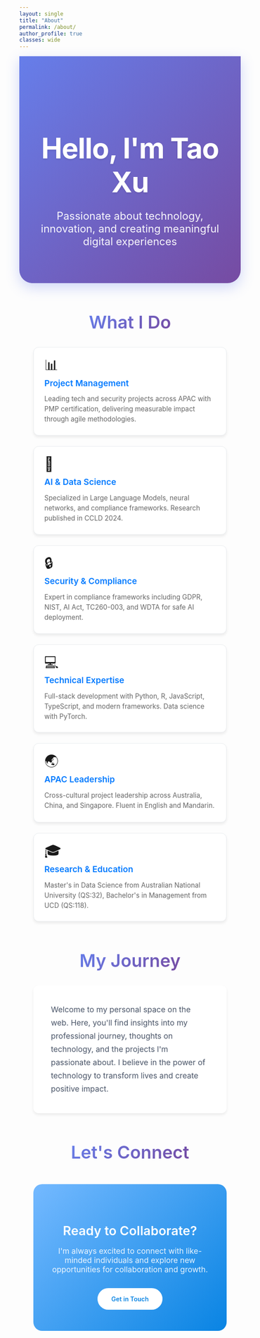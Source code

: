 ```yaml
---
layout: single
title: "About"
permalink: /about/
author_profile: true
classes: wide
---
```


<!-- Force browser refresh and fix issues -->
<style>
  /* Hide default page title */
  .page__title { display: none !important; }
  .page__meta { display: none !important; }
  
  /* FORCE FIX: Author profile photo overlay issue */
  .sidebar .author__avatar img,
  .author__avatar img {
    transition: none !important;
    opacity: 1 !important;
    filter: none !important;
    transform: none !important;
  }
  
  .sidebar .author__avatar::before,
  .sidebar .author__avatar::after,
  .author__avatar::before,
  .author__avatar::after {
    display: none !important;
    content: none !important;
  }
  
  .sidebar .author__avatar:hover img,
  .author__avatar:hover img {
    opacity: 1 !important;
    filter: none !important;
    transform: none !important;
  }
  
  /* FORCE FIX: Responsive card grid that actually works */
  .about-grid {
    display: grid !important;
    grid-template-columns: repeat(auto-fit, minmax(300px, 1fr)) !important;
    gap: 1.5rem !important;
    margin: 2rem 0 !important;
    width: 100% !important;
    max-width: 100% !important;
  }
  
  .about-card {
    background: white !important;
    padding: 1.5rem !important;
    border-radius: 12px !important;
    box-shadow: 0 4px 6px rgba(0, 0, 0, 0.07) !important;
    border: 1px solid #e9ecef !important;
    transition: transform 0.3s ease, box-shadow 0.3s ease !important;
    min-height: 180px !important;
    max-height: none !important;
    display: flex !important;
    flex-direction: column !important;
    overflow: hidden !important;
    word-wrap: break-word !important;
    box-sizing: border-box !important;
  }
  
  .about-card:hover {
    transform: translateY(-2px) !important;
    box-shadow: 0 8px 20px rgba(0, 0, 0, 0.15) !important;
  }
  
  .about-card-icon {
    font-size: 2rem !important;
    margin-bottom: 0.8rem !important;
    display: block !important;
    line-height: 1 !important;
  }
  
  .about-card h3 {
    color: #007AFF !important;
    margin: 0 0 0.8rem 0 !important;
    font-size: 1.2rem !important;
    font-weight: 600 !important;
    line-height: 1.3 !important;
    word-wrap: break-word !important;
  }
  
  .about-card p {
    color: #666 !important;
    line-height: 1.5 !important;
    font-size: 0.95rem !important;
    flex-grow: 1 !important;
    margin: 0 !important;
    overflow: hidden !important;
    word-wrap: break-word !important;
    hyphens: auto !important;
  }
  
  /* Force mobile responsiveness */
  @media (max-width: 768px) {
    .about-grid {
      grid-template-columns: 1fr !important;
      gap: 1rem !important;
    }
    
    .about-card {
      padding: 1.2rem !important;
    }
  }
  
  /* Override any conflicting styles */
  .page__content .about-grid {
    display: grid !important;
  }
  
  /* Force container to be properly sized */
  .page__content {
    overflow-x: hidden !important;
  }
</style>

<div style="background: linear-gradient(135deg, #667eea 0%, #764ba2 100%); color: white; padding: 5rem 2rem; margin: 0 0 4rem 0; text-align: center; border-radius: 0 0 30px 30px; box-shadow: 0 10px 30px rgba(102, 126, 234, 0.3);">
  <h1 style="font-size: 4rem; font-weight: 700; margin-bottom: 1.5rem; color: white; text-shadow: 0 2px 4px rgba(0,0,0,0.1); letter-spacing: -0.02em;">Hello, I'm Tao Xu</h1>
  <p style="font-size: 1.5rem; font-weight: 400; opacity: 0.95; max-width: 600px; margin: 0 auto;">Passionate about technology, innovation, and creating meaningful digital experiences</p>
</div>

<div style="max-width: 1200px; margin: 0 auto; padding: 0 2rem;">
  
<h2 style="font-size: 2.5rem; font-weight: 600; color: #2d3748; margin: 3rem 0 2rem 0; text-align: center;">
  <span style="background: linear-gradient(135deg, #667eea, #764ba2); -webkit-background-clip: text; -webkit-text-fill-color: transparent; background-clip: text;">What I Do</span>
</h2>

<div class="about-grid">
  
<div class="about-card">
  <span class="about-card-icon">📊</span>
  <h3>Project Management</h3>
  <p>Leading tech and security projects across APAC with PMP certification, delivering measurable impact through agile methodologies.</p>
</div>

<div class="about-card">
  <span class="about-card-icon">🤖</span>
  <h3>AI & Data Science</h3>
  <p>Specialized in Large Language Models, neural networks, and compliance frameworks. Research published in CCLD 2024.</p>
</div>

<div class="about-card">
  <span class="about-card-icon">🔒</span>
  <h3>Security & Compliance</h3>
  <p>Expert in compliance frameworks including GDPR, NIST, AI Act, TC260-003, and WDTA for safe AI deployment.</p>
</div>

<div class="about-card">
  <span class="about-card-icon">💻</span>
  <h3>Technical Expertise</h3>
  <p>Full-stack development with Python, R, JavaScript, TypeScript, and modern frameworks. Data science with PyTorch.</p>
</div>

<div class="about-card">
  <span class="about-card-icon">🌏</span>
  <h3>APAC Leadership</h3>
  <p>Cross-cultural project leadership across Australia, China, and Singapore. Fluent in English and Mandarin.</p>
</div>

<div class="about-card">
  <span class="about-card-icon">🎓</span>
  <h3>Research & Education</h3>
  <p>Master's in Data Science from Australian National University (QS:32), Bachelor's in Management from UCD (QS:118).</p>
</div>

</div>

<h2 style="font-size: 2.5rem; font-weight: 600; color: #2d3748; margin: 4rem 0 2rem 0; text-align: center;">
  <span style="background: linear-gradient(135deg, #667eea, #764ba2); -webkit-background-clip: text; -webkit-text-fill-color: transparent; background-clip: text;">My Journey</span>
</h2>

<div style="background: white; padding: 2.5rem; border-radius: 12px; box-shadow: 0 4px 6px rgba(0, 0, 0, 0.07); margin: 2rem 0;">
<p style="font-size: 1.1rem; line-height: 1.7; color: #4a5568; margin: 0;">
Welcome to my personal space on the web. Here, you'll find insights into my professional journey, thoughts on technology, and the projects I'm passionate about. I believe in the power of technology to transform lives and create positive impact.
</p>
</div>

<h2 style="font-size: 2.5rem; font-weight: 600; color: #2d3748; margin: 4rem 0 2rem 0; text-align: center;">
  <span style="background: linear-gradient(135deg, #667eea, #764ba2); -webkit-background-clip: text; -webkit-text-fill-color: transparent; background-clip: text;">Let's Connect</span>
</h2>

<div style="background: linear-gradient(135deg, #74b9ff 0%, #0984e3 100%); color: white; padding: 3rem 2rem; border-radius: 20px; text-align: center; margin: 3rem 0;">
  <h3 style="font-size: 1.8rem; font-weight: 600; margin-bottom: 1rem; color: white;">Ready to Collaborate?</h3>
  <p style="font-size: 1.1rem; opacity: 0.9; margin-bottom: 2rem; max-width: 500px; margin-left: auto; margin-right: auto;">
    I'm always excited to connect with like-minded individuals and explore new opportunities for collaboration and growth.
  </p>
  <a href="/contact/" style="display: inline-block; background: white; color: #0984e3; padding: 1rem 2rem; border-radius: 25px; text-decoration: none; font-weight: 600; transition: all 0.3s ease;">
    Get in Touch
  </a>
</div>

</div>

<!-- Force refresh cache -->
<script>
// Add timestamp to force cache invalidation
document.head.insertAdjacentHTML('beforeend', '<meta name="cache-control" content="no-cache, no-store, must-revalidate">');
</script> 